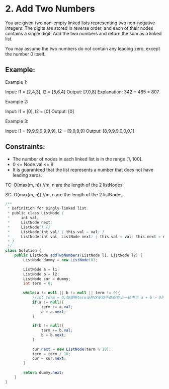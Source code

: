 # 2. Add Two Numbers

You are given two non-empty linked lists representing two non-negative integers. The digits are stored in reverse order, and each of their nodes contains a single digit. Add the two numbers and return the sum as a linked list.

You may assume the two numbers do not contain any leading zero, except the number 0 itself.

## Example:
Example 1:

Input: l1 = [2,4,3], l2 = [5,6,4]
Output: [7,0,8]
Explanation: 342 + 465 = 807.

Example 2:

Input: l1 = [0], l2 = [0]
Output: [0]

Example 3:

Input: l1 = [9,9,9,9,9,9,9], l2 = [9,9,9,9]
Output: [8,9,9,9,0,0,0,1]

## Constraints:
+ The number of nodes in each linked list is in the range [1, 100].
+ 0 <= Node.val <= 9
+ It is guaranteed that the list represents a number that does not have leading zeros.

TC: O(max(m, n)) //m, n are the length of the 2 listNodes

SC: O(max(m, n)) //m, n are the length of the 2 listNodes

```java
/**
 * Definition for singly-linked list.
 * public class ListNode {
 *     int val;
 *     ListNode next;
 *     ListNode() {}
 *     ListNode(int val) { this.val = val; }
 *     ListNode(int val, ListNode next) { this.val = val; this.next = next; }
 * }
 */
class Solution {
    public ListNode addTwoNumbers(ListNode l1, ListNode l2) {
        ListNode dummy = new ListNode(0);
        
        ListNode a = l1;
        ListNode b = l2;
        ListNode cur = dummy;
        int term = 0;
        
        while(a != null || b != null || term != 0){
            //int term = 0;如果把term设在这里就不能保存上一轮中当 a + b > 9时余下来的数字了。
            if(a != null){
                term += a.val;
                a = a.next;
            }
            
            if(b != null){
                term += b.val;
                b = b.next;
            }
            
            cur.next = new ListNode(term % 10);
            term = term / 10;
            cur = cur.next;
        }
        
        return dummy.next;
    }
}

